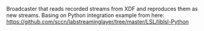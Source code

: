 Broadcaster that reads recorded streams from XDF and reproduces them as new streams. Basing on Python integration example from here: https://github.com/sccn/labstreaminglayer/tree/master/LSL/liblsl-Python